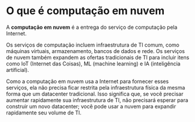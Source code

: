 # O que é computação em nuvem

A **computação em nuvem** é a entrega do serviço de computação pela Internet.

Os serviços de computação incluem infraestrutura de TI comum, como máquinas virtuais, armazenamento, bancos de dados e rede. Os serviços de nuvem também expandem as ofertas tradicionais de TI para incluir itens como IoT (Internet das Coisas), ML (machine learning) e IA (inteligência artificial).

Como a computação em nuvem usa a Internet para fornecer esses serviços, ela não precisa ficar restrita pela infraestrutura física da mesma forma que um datacenter tradicional. Isso significa que, se você precisar aumentar rapidamente sua infraestrutura de TI, não precisará esperar para construir um novo datacenter; você pode usar a nuvem para expandir rapidamente seu volume de TI.



